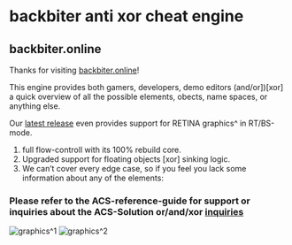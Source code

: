 # backbiter anti xor cheat engine
## backbiter.online

Thanks for visiting [backbiter.online](https://www.backbiter.online)!

This engine provides both gamers, developers, demo editors (and/or])[xor] a quick overview of all the possible elements, 
obects, name spaces, or anything else. 

Our [latest release](https://backbiter.online/release/latest_demo_1) even provides support for RETINA graphics^ in RT/BS-mode.
1. full flow-controll with its 100% rebuild core.
2. Upgraded support for floating objects [xor] sinking logic.
3. We can’t cover every edge case, so if you feel you lack some information about any of the elements: 
### Please refer to the ACS-reference-guide for support or inquiries about the ACS-Solution or/and/xor [inquiries](https://anubischeats.net/acs/#features)


![graphics^](https://user-images.githubusercontent.com/114263485/202911822-dfe8ab49-086a-400f-a0f3-1e545ae84ef5.jpg)1
![graphics^](https://user-images.githubusercontent.com/114263485/202911826-c9b6eb54-5757-4361-acf0-9c688e0c6245.jpg)2
